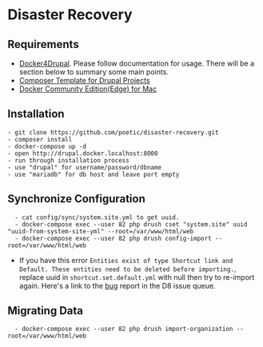 # Disaster Recovery

## Requirements
- [Docker4Drupal](https://github.com/wodby/docker4drupal/). Please follow documentation for usage. There will be a section below to summary some main points.
- [Composer Template for Drupal Projects](https://github.com/drupal-composer/drupal-project)
- [Docker Community Edition(Edge) for Mac](https://store.docker.com/editions/community/docker-ce-desktop-mac)

## Installation

```
- git clone https://github.com/poetic/disaster-recovery.git
- composer install
- docker-compose up -d
- open http://drupal.docker.localhost:8000
- run through installation process
- use "drupal" for username/password/dbname
- use "mariadb" for db host and leave port empty
```

## Synchronize Configuration
```
  - cat config/sync/system.site.yml to get uuid.
  - docker-compose exec --user 82 php drush cset "system.site" uuid "uuid-from-system-site-yml" --root=/var/www/html/web
  - docker-compose exec --user 82 php drush config-import --root=/var/www/html/web
```

- If you have this error `Entities exist of type Shortcut link and Default. These entities need to be deleted before importing.`, replace uuid in `shortcut.set.default.yml` with null then try to re-import again. Here's a link to the [bug](https://www.drupal.org/node/2583113) report in the D8 issue queue.

## Migrating Data
```
  - docker-compose exec --user 82 php drush import-organization --root=/var/www/html/web
```